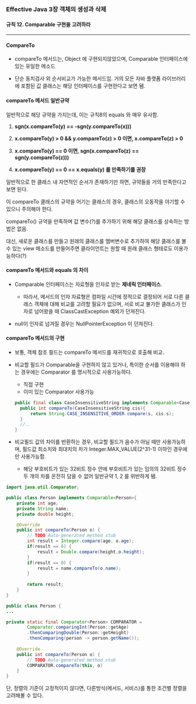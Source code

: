 ### Effective Java 3장 객체의 생성과 삭제

#### 규칙 12. Comparable 구현을 고려하라

------

#### CompareTo

* compareTo 메서드는, Object 에 구현되지않았으며, Comparable 인터페이스에 있는 유일한 메소드

* 단순 동치검사 외 순서비교가 가능한 메서드임. 거의 모든 자바 플랫폼 라이브러리에 포함된 값 클래스는 해당 인터페이스를 구현한다고 보면 됌.



#### compareTo 메서드 일반규약

일반적으로 해당 규약을 가지는데, 이는 규칙8의 equals 와 매우 유사함.

1. **sgn(x.compareTo(y) == -sgn(y.compareTo(x)))**

2. **x.compareTo(y) > 0 && y.compareTo(z) > 0 이면, x.compareTo(z) > 0**

3. **x.compareTo(y) == 0 이면, sgn(x.compareTo(z) == sgn(y.compareTo(z)))**

4. **x.compareTo(y) == 0  == x.equals(y) 를 만족하기를 권장**

일반적으로 한 클래스 내 자연적인 순서가 존재하기만 하면, 규약들을 거의 만족한다고 보면 된다. 

이 compareTo 클래스의 규약을 어기는 클래스의 경우, 클래스의 오동작을 야기할 수 있으니 주의해야 한다.



compareTo() 규약을 만족하며 값 변수(?)를 추가하기 위해 해당 클래스를 상속하는 방법은 없음. 

대신, 새로운 클래스를 만들고 원래의 클래스를 멤버변수로 추가하여 해당 클래스를 볼 수 있는 view 메소드를 만들어주면 클라이언트는 원할 때 원래 클래스 형태로도 이용가능하다(?)



#### compareTo 메서드와 equals 의 차이

* Comparable 인터페이스는 자료형을 인자로 받는 **제네릭 인터페이스**. 
  * 따라서, 메서드의 인자 자료형은 컴파일 시간에 정적으로 결정되어 서로 다른 클래스 객체에 대해 비교를 고려할 필요가 없으며, 서로 비교 불가한 클래스가 인자로 넘어왔을 때 ClassCastException 예외가 던져진다.

* null이 인자로 넘겨질 경우는 NullPointerException 이 던져진다.



#### compareTo 메서드의 구현

* 보통, 객체 참조 필드는 compareTo 메서드를 재귀적으로 호출해 비교.

* 비교할 필드가 Comparable을 구현하지 않고 있거나, 특이한 순서를 이용해야 하는 경우에는 Comparator 를 명시적으로 사용가능하다.

  * 직접 구현
  * 이미 있는 Comparator 사용가능

  ```java
  public final class CaseInsensitiveString implements Comparable<CaseInsensitiveString>{
  	public int compareTo(CaseInsensitiveString cis){
  		return String.CASE_INSENSITIVE_ORDER.compare(s, cis.s);
  	}
  	//..
  }
  ```

* 비교필드 값의 차이를 반환하는 경우, 비교할 필드가 음수가 아닐 때만 사용가능하며, 필드값 최소치와 최대치의 차가 Integer.MAX_VALUE(2^31-1) 이하인 경우에만 사용가능함.

  * 해당 부호비트가 있는 32비트 정수 안에 부호비트가 있는 임의의 32비트 정수 두 개의 차를 온전히 담을 수 없어 일반규약 1, 2 를 위반하게 됌.



```java
import java.util.Comparator;

public class Person implements Comparable<Person>{
	private int age;
	private String name;
	private double height;

	@Override
	public int compareTo(Person o) {
		// TODO Auto-generated method stub
		int result = Integer.compare(age, o.age);
		if(result == 0) {
			result = Double.compare(height,o.height);
		}
		if(result == 0) {
			result = name.compareTo(o.name);
		}
		
		return result;
	}
}
```

```java
public class Person {
...

private static final Comparator<Person> COMPARATOR = 
		Comparator.comparingInt(Person::getAge)
		.thenComparingDouble(Person::getHeight)
		.thenComparing(person -> person.getName());
		
	@Override
	public int compareTo(Person o) {
		// TODO Auto-generated method stub
		COMPARATOR.compareTo(this, o)
	}
}
```

단, 정렬의 기준이 고정적이지 않다면, 다른방식(메서드, 서비스)를 통한 조건별 정렬을 고려해볼 수 있다.
